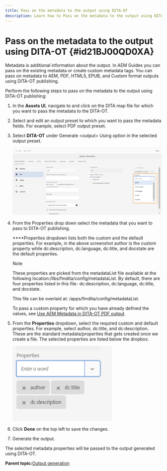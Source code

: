 ```yaml
---
title: Pass on the metadata to the output using DITA-OT
description: Learn how to Pass on the metadata to the output using DITA-OT
---
```


# Pass on the metadata to the output using DITA-OT {#id21BJ00QD0XA}

Metadata is additional information about the output. In AEM Guides you can pass on the existing metadata or create custom metadata tags. You can pass on metadata to AEM, PDF, HTML5, EPUB, and Custom format outputs using DITA-OT publishing.

Perform the following steps to pass on the metadata to the output using DITA-OT publishing:

1.  In the **Assets UI**, navigate to and click on the DITA map file for which you want to pass the metadata to the DITA-OT.
1.  Select and edit an output preset to which you want to pass the metadata fields. For example, select PDF output preset.
1.  Select **DITA-OT** under Generate <output\> Using option in the selected output preset.

    ![](images/custom-meta-data-output-preset.png)

1.  From the Properties drop down select the metadata that you want to pass to DITA-OT publishing.

    ****Properties dropdown lists both the custom and the default properties. For example, in the above screenshot author is the custom property while dc:description, dc:language, dc:title, and docstate are the default properties.

    >[!NOTE]
    >
    > These properties are picked from the metadataList file available at the following location:/libs/fmdita/config/metadataList. By default, there are four properties listed in this file- dc:description, dc:language, dc:title, and docstate.

    This file can be overlaid at: /apps/fmdita/config/metadataList.

    To pass a custom property for which you have already defined the values, see [Use AEM Metadata in DITA-OT PDF output](https://experienceleaguecommunities.adobe.com/t5/xml-documentation-discussions/use-aem-metadata-in-dita-ot-pdf-output/td-p/411880).

1.  From the **Properties** dropdown, select the required custom and default properties. For example, select author, dc:title, and dc:description. These are the standard metadata/properties that gets created once we create a file. The selected properties are listed below the dropbox.

    ![](images/selected-metadata-properties.png)

1.  Click **Done** on the top left to save the changes.
1.  Generate the output.

The selected metadata properties will be passed to the output generated using DITA-OT.

**Parent topic:**[Output generation](generate-output.md)

